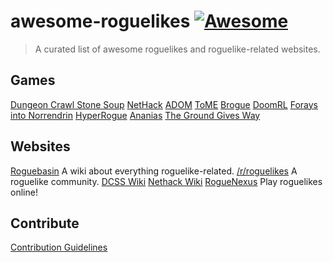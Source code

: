 # awesome-roguelikes [![Awesome](https://cdn.rawgit.com/sindresorhus/awesome/d7305f38d29fed78fa85652e3a63e154dd8e8829/media/badge.svg)](https://github.com/sindresorhus/awesome)
> A curated list of awesome roguelikes and roguelike-related websites.

## Games
[Dungeon Crawl Stone Soup](http://crawl.develz.org)
[NetHack](http://nethack.org)
[ADOM](http://www.adom.de/home/index.html)
[ToME](http://te4.org)
[Brogue](https://sites.google.com/site/broguegame/)
[DoomRL](https://doom.chaosforge.org)
[Forays into Norrendrin](http://forays.github.io/)
[HyperRogue](http://www.roguetemple.com/z/hyper/)
[Ananias](http://ananiasgame.com/)
[The Ground Gives Way](http://www.thegroundgivesway.com/)

## Websites
[Roguebasin](http://roguebasin.com) A wiki about everything roguelike-related.
[/r/roguelikes](http://reddit.com/r/roguelikes) A roguelike community.
[DCSS Wiki](http://crawl.chaosforge.org)
[Nethack Wiki](https://nethackwiki.com/wiki/?)
[RogueNexus](http://roguenex.us) Play roguelikes online!

## Contribute
[Contribution Guidelines](https://github.com/sindresorhus/awesome/blob/master/contributing.md)
